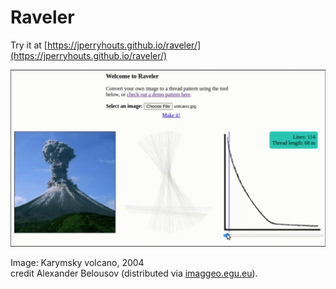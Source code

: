 Raveler
======

Try it at [https://jperryhouts.github.io/raveler/](https://jperryhouts.github.io/raveler/)

![demo](web/demo.gif)

Image: Karymsky volcano, 2004  
credit Alexander Belousov (distributed via [imaggeo.egu.eu](https://imaggeo.egu.eu/view/646/)).
